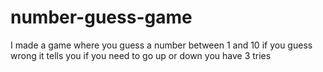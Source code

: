 # number-guess-game
I made a game where you  guess a number between 1 and 10
 if you guess wrong it tells you if you need to go up or down 
 you have 3 tries
